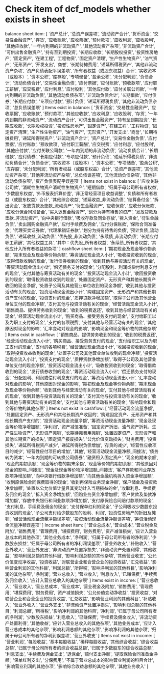 # Check item of dcf_models whether exists in sheet

balance sheet item: [
  '资产总计',        '总资产误差项',         '流动资产合计',    '货币资金',
  '交易性金融资产',     '存货',             '应收账款',      '应收票据',
  '预付款项',        '应收利息',           '应收股利',      '其他应收款',
  '一年内到期的非流动资产', '其他流动资产杂项',       '非流动资产合计',   '可供出售金融资产',
  '持有至到期投资',     '长期应收款',          '长期股权投资',    '投资性房地产',
  '固定资产',        '在建工程',           '工程物资',      '固定资产清理',
  '生产性生物资产',     '油气资产',           '无形资产',      '开发支出',
  '商誉',          '长期待摊费用',         '递延所得税资产',   '其他非流动资产杂项',
  '资产负债表配平误差项',  '所有者权益（或股东权益）合计', '实收资本（或股本）', '资本公积',
  '库存股',         '专项储备',           '盈余公积',      '未分配利润',
  '负债合计',        '流动负债合计',         '交易性金融负债',   '应付票据',
  '应付账款',        '预收款项',           '应付职工薪酬',    '应交税费',
  '应付利息',        '应付股利',           '其他应付款',     '应付关联公司款',
  '一年内到期的非流动负债', '其他流动负债杂项',       '非流动负债合计',   '长期借款',
  '应付债券',        '长期应付款',          '专项应付款',     '预计负债',
  '递延所得税负债',     '其他非流动负债杂项',      '总负债误差项'
]
Items exist in balance: [
  '货币资金',     '交易性金融资产',     '应收票据',       '应收账款',
  '预付款项',     '其他应收款',       '应收利息',       '应收股利',
  '存货',       '一年内到期的非流动资产', '流动资产合计',     '可供出售金融资产',
  '持有至到期投资',  '长期应收款',       '长期股权投资',     '投资性房地产',
  '固定资产',     '在建工程',        '工程物资',       '固定资产清理',
  '生产性生物资产',  '油气资产',        '无形资产',       '开发支出',
  '商誉',       '长期待摊费用',      '递延所得税资产',    '非流动资产合计',
  '资产总计',     '交易性金融负债',     '应付票据',       '应付账款',
  '预收款项',     '应付职工薪酬',      '应交税费',       '应付利息',
  '应付股利',     '其他应付款',       '应付关联公司款',    '一年内到期的非流动负债',
  '流动负债合计',   '长期借款',        '应付债券',       '长期应付款',
  '专项应付款',    '预计负债',        '递延所得税负债',    '非流动负债合计',
  '负债合计',     '实收资本（或股本）',   '资本公积',       '专项储备',
  '盈余公积',     '库存股',         '未分配利润',      '所有者权益（或股东权益）合计',
  '总资产误差项',   '其他流动资产杂项',    '其他非流动资产杂项',  '总负债误差项',
  '其他流动负债杂项', '其他非流动负债杂项',   '资产负债表配平误差项'
]
Items not exist in balance: [
  '应收关联公司款',       '消耗性生物资产消耗性生物资产',    '短期借款',
  '归属于母公司所有者权益',   '少数股东权益',            '外币报表折算价差',
  '非正常经营项目收益调整',   '负债和所有者权益（或股东权益）合计', '其他综合收益',
  '递延收益_非流动负债',    '结算备付金',             '拆出资金',
  '发放贷款及垫款_流动资产',  '衍生金融资产',            '应收保费',
  '应收分保账款',        '应收分保合同准备金',         '买入返售金融资产',
  '划分为持有待售的资产',    '发放贷款及垫款_非流动资产',     '向中央银行借款',
  '吸收存款及同业存放',     '拆入资金',              '衍生金融负债',
  '卖出回购金融资产款',     '应付手续费及佣金',          '应付分保账款',
  '保险合同准备金',       '代理买卖证券款',           '代理承销证券款',
  '划分为持有待售的负债',    '预计负债_流动负债',         '递延收益_流动负债',
  '优先股_非流动负债',     '永续债_非流动负债',         '长期应付职工薪酬',
  '其他权益工具',        '其中：优先股_所有者权益',      '永续债_所有者权益',
  '其他应计入所有者权益的杂项'
]
cashflow sheet item: [
  '期初现金及现金等价物余额',
  '期末现金及现金等价物余额',
  '筹资活动现金流入小计',
  '吸收投资收到的现金',
  '取得借款收到的现金',
  '发行债券收到的现金',
  '收到其他与筹资活动有关的现金',
  '筹资活动现金流出小计',
  '偿还债务支付的现金',
  '分配股利、利润或偿付利息支付的现金',
  '支付其他与筹资活动有关的现金',
  '投资活动现金流入小计',
  '收回投资收到的现金',
  '取得投资收益收到的现金',
  '处置固定资产、无形资产和其他长期资产收回的现金净额',
  '处置子公司及其他营业单位收到的现金净额',
  '收到其他与投资活动有关的现金',
  '投资活动现金流出小计',
  '购建固定资产、无形资产和其他长期资产支付的现金',
  '投资支付的现金',
  '质押贷款净增加额',
  '取得子公司及其他营业单位支付的现金净额',
  '支付其他与投资活动有关的现金',
  '经营活动现金流入小计',
  '销售商品、提供劳务收到的现金',
  '收到的税费返还',
  '收到其他与经营活动有关的现金',
  '经营活动现金流出小计',
  '购买商品、接受劳务支付的现金',
  '支付给职工以及为职工支付的现金',
  '支付的各项税费',
  '支付其他与经营活动有关的现金',
  '其他原因对现金的影响',
  '汇率变动对现金的影响',
  '影响现金和现金等价物的其他杂项'
]
Items exist in cashflow: [
  '销售商品、提供劳务收到的现金',    '收到的税费返还',
  '经营活动现金流入小计',        '购买商品、接受劳务支付的现金',
  '支付给职工以及为职工支付的现金',   '支付的各项税费',
  '经营活动现金流出小计',        '收回投资收到的现金',
  '取得投资收益收到的现金',       '处置子公司及其他营业单位收到的现金净额',
  '投资活动现金流入小计',        '投资支付的现金',
  '质押贷款净增加额',          '取得子公司及其他营业单位支付的现金净额',
  '投资活动现金流出小计',        '吸收投资收到的现金',
  '取得借款收到的现金',         '发行债券收到的现金',
  '筹资活动现金流入小计',        '偿还债务支付的现金',
  '分配股利、利润或偿付利息支付的现金', '筹资活动现金流出小计',
  '汇率变动对现金的影响',        '其他原因对现金的影响',
  '期初现金及现金等价物余额',      '期末现金及现金等价物余额',
  '收到其他与经营活动有关的现金',    '支付其他与经营活动有关的现金',
  '收到其他与投资活动有关的现金',    '支付其他与投资活动有关的现金',
  '收到其他与筹资活动有关的现金',    '支付其他与筹资活动有关的现金',
  '影响现金和现金等价物的其他杂项'
]
Items not exist in cashflow: [
  '经营活动现金流量净额',       '处置固定资产、无形资产和其他长期资产收回的', '购建固定资产、无形资产和其他长期资产支付的',
  '投资活动现金流量净额',       '筹资活动现金流量净额',            '现金及现金等价物净增加额',
  '净利润',              '资产减值准备',                '固定资产折旧、油气资产折耗、生产性生物资产',
  '无形资产摊销',           '长期待摊费用摊销',              '处置固定资产、无形资产和其他长期资产的损失',
  '固定资产报废损失',         '公允价值变动损失',              '财务费用',
  '投资损失',             '递延所得税资产减少',             '递延所得税负债增加',
  '存货的减少',            '经营性应收项目的减少',            '经营性应付项目的增加',
  '其他',               '经营活动现金流量净额_间接法',        '债务转为资本',
  '一年内到期的可转换公司债券',    '融资租入固定资产',              '现金的期末余额',
  '现金的期初余额',          '现金等价物的期末余额',            '现金等价物的期初余额',
  '其他原因对现金的影响_间接法',   '现金及现金等价物净增加额_间接法',      '客户存款和同业存放款项净增加额',
  '向中央银行借款净增加额',      '向其他金融机构拆入资金净增加额',       '收到原保险合同保费取得的现金',
  '收到再保险业务现金净额',      '保户储金及投资款净增加额',          '处置以公允价值计量且其变动计入当期损益的金',
  '收取利息、手续费及佣金的现金',   '拆入资金净增加额',              '回购业务资金净增加额',
  '客户贷款及垫款净增加额',      '存放中央银行和同业款项净增加额',       '支付原保险合同赔付款项的现金',
  '支付利息、手续费及佣金的现金',   '支付保单红利的现金',             '子公司吸收少数股东投资收到的现金',
  '子公司支付给少数股东的股利、利润', '投资性房地产的折旧及摊销',          '经营活动现金流量净额误差项',
  '投资活动现金流量净额误差项',    '筹资活动现金流量净额误差项'
]
Income sheet item: [
  '营业总成本',         '营业成本',             '营业税金及附加',
  '销售费用',          '管理费用',             '堪探费用',
  '财务费用',          '资产减值损失',           '应计入营业总成本的其他杂项',
  '其他业务成本',        '净利润',              '归属于母公司所有者的净利润',
  '少数股东损益',        '归属于母公司所有者的净利润误差项', '营业外收支',
  '补贴收入',          '营业外收入',            '营业外支出',
  '非流动资产处置净损失',    '非流动资产处置利得',        '其他收益',
  '影响利润总额的其他科目',   '影响利润总额的其他杂项',      '其他营业收支',
  '公允价值变动净收益',     '投资收益',             '对联营企业和合营企业的投资收益',
  '汇兑收益',          '影响营业利润的其他科目',      '利润总额',
  '所得税',           '影响净利润的其他科目',       '影响净利润的其他杂项',
  '净利润',           '营业总收入',            '营业收入',
  '利息收入',          '已赚保费',             '手续费及佣金收入',
  '应计入营业总收入的其他杂项'
]
Items exist in income: [
  '营业总收入',            '营业收入',          '营业总成本',
  '营业成本',             '营业税金及附加',       '销售费用',
  '管理费用',             '堪探费用',          '财务费用',
  '资产减值损失',           '公允价值变动净收益',     '投资收益',
  '对联营企业和合营企业的投资收益',  '汇兑收益',          '影响营业利润的其他科目',
  '补贴收入',             '营业外收入',         '营业外支出',
  '非流动资产处置净损失',       '影响利润总额的其他科目',   '利润总额',
  '所得税',              '影响净利润的其他科目',    '净利润',
  '归属于母公司所有者的净利润',    '少数股东损益',        '利息收入',
  '已赚保费',             '手续费及佣金收入',      '非流动资产处置利得',
  '其他收益',             '应计入营业总收入的其他杂项', '其他业务成本',
  '应计入营业总成本的其他杂项',    '影响利润总额的其他杂项',   '影响净利润的其他杂项',
  '归属于母公司所有者的净利润误差项', '营业外收支'
]
Items not exist in income: [
  '营业利润',             '每股收益',
  '基本每股收益',           '稀释每股收益',
  '其他综合收益',           '综合收益总额',
  '归属于母公司所有者的综合收益总额', '归属于少数股东的综合收益总额',
  '利息支出',             '手续费及佣金支出',
  '退保金',              '赔付支出净额',
  '提取保险合同准备金净额',      '保单红利支出',
  '分保费用',             '不属于营业总成本的影响营业利润的科目合计',
  '影响营业利润的其他杂项',      '影响综合收益总额的其他杂项',
  '其他业务收入'
]
